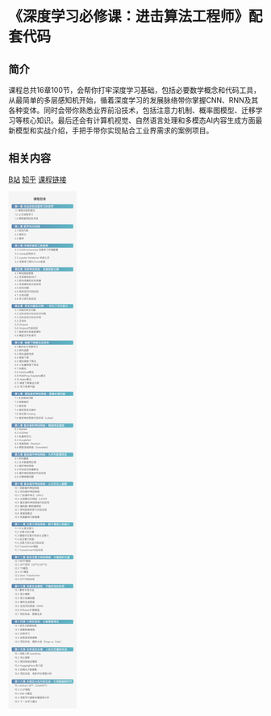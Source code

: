 # 《深度学习必修课：进击算法工程师》配套代码

## 简介

课程总共16章100节，会帮你打牢深度学习基础，包括必要数学概念和代码工具，从最简单的多层感知机开始，循着深度学习的发展脉络带你掌握CNN、RNN及其各种变体。同时会带你熟悉业界前沿技术，包括注意力机制、概率图模型、迁移学习等核心知识。最后还会有计算机视觉、自然语言处理和多模态AI内容生成方面最新模型和实战介绍，手把手带你实现贴合工业界需求的案例项目。

## 相关内容

[B站](https://space.bilibili.com/1921388479) [知乎](https://www.zhihu.com/people/qiu-qiu-27-64-51) [课程链接](https://appmixy0usl5902.h5.xiaoeknow.com)

![catalog](./assets/catalog.png)

